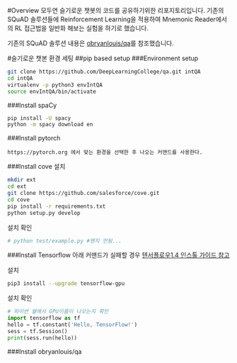 #Overview
모두연 슬기로운 챗봇의 코드를 공유하기위한 리포지토리입니다.
기존의 SQuAD 솔루션들에 Reinforcement Learning을 적용하여 Mnemonic Reader에서의 RL 접근법을 일반화 해보는 실험을 하기로 했습니다.

기존의 SQuAD 솔루션 내용은 [obryanlouis/qa](https://github.com/obryanlouis/qa)를 참조했습니다.

#슬기로운 챗본 환경 세팅
##pip based setup
###Environment setup
```bash
git clone https://github.com/DeepLearningCollege/qa.git intQA
cd intQA
virtualenv -p python3 envIntQA
source envIntQA/bin/activate
```

###Install spaCy
```bash
pip install -U spacy
python -m spacy download en
```

###Install pytorch
```
https://pytorch.org 에서 맞는 환경을 선택한 후 나오는 커맨드를 사용한다.
```

###Install cove
설치

```bash
mkdir ext
cd ext
git clone https://github.com/salesforce/cove.git
cd cove
pip install -r requirements.txt
python setup.py develop
```
설치 확인

```bash
# python test/example.py #왠지 안됨...
```

###Install Tensorflow
아래 커맨드가 실패할 경우 [텐서플로우1.4 인스톨 가이드 참고](https://www.tensorflow.org/versions/r1.4/install/)

설치

```bash
pip3 install --upgrade tensorflow-gpu 
```

설치 확인

```python
# 파이썬 쉘에서 GPU이름이 나오는지 확인
import tensorflow as tf
hello = tf.constant('Hello, TensorFlow!')
sess = tf.Session()
print(sess.run(hello))
```

###Install obryanlouis/qa